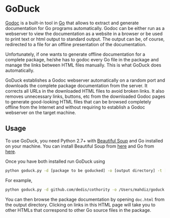 # GoDuck

[Godoc](https://godoc.org/golang.org/x/tools/cmd/godoc) is a built-in tool in
[Go](https://golang.org/) that allows to extract and generate documentation
for Go programs automatically. Godoc can be either run as a webserver to view
the documentation as a website in a browser or be used to print text
or html output to standard output. The output can be, of course, redirected to
a file for an offline presentation of the documentation.

Unfortunately, if one wants to generate offline documentation for a complete
package, he/she has to godoc every Go file in the package and manage the links
between HTML files manually. This is what GoDuck does automatically.

GoDuck establishes a Godoc webserver automatically on a random port and
downloads the complete package documentation from the server. It corrects all
URLs in the downloaded HTML files to avoid broken links. It also removes
unnecessary links, buttons, etc from the downloaded Godoc pages to generate
good-looking HTML files that can be browsed completely offline from the Internet
and without requiring to establish a Godoc webserver on the target machine.

## Usage
To use GoDuck, you need Python 2.7+ with
[Beautiful Soup](https://www.crummy.com/software/BeautifulSoup)
and Go installed on your machine. You can install Beautiful Soup from [here](https://www.crummy.com/software/BeautifulSoup/bs4/doc/#installing-beautiful-soup)
and Go from [here](https://golang.org/doc/install).

Once you have both installed run GoDuck using
```bash
python goduck.py -d [package to be goducked] -o [output directory] -t [project title]
```

For example,
```bash
python goduck.py -d github.com/dedis/cothority -o /Users/mahdiz/goduck -t "The Cothority Project"
```

You can then browse the package documentation by opening `doc.html` from the
output directory. Clicking on links in this HTML page will take you to other
HTMLs that correspond to other Go source files in the package.

